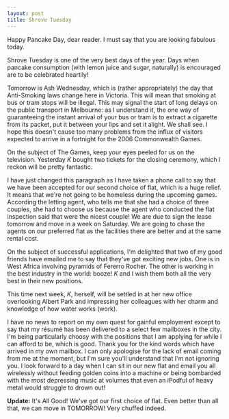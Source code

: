 ```yaml
---
layout: post
title: Shrove Tuesday
---
```


Happy Pancake Day, dear reader. I must say that you are looking fabulous today.


Shrove Tuesday is one of the very best days of the year. Days when pancake
consumption (with lemon juice and sugar, naturally) is encouraged are to be
celebrated heartily!


Tomorrow is Ash Wednesday, which is (rather appropriately) the day that
Anti-Smoking laws change here in Victoria. This will mean that smoking at bus or
tram stops will be illegal. This may signal the start of long delays on the
public transport in Melbourne: as I understand it, the one way of guaranteeing
the instant arrival of your bus or tram is to extract a cigarette from its
packet, put it between your lips and set it alight. We shall see. I hope this
doesn't cause too many problems from the influx of visitors expected to arrive
in a fortnight for the 2006 Commonwealth Games.


On the subject of The Games, keep your eyes peeled for us on the television.
Yesterday _K_ bought two tickets for the closing ceremony, which I reckon will
be pretty fantastic.


I have just changed this paragraph as I have taken a phone call to say that we
have been accepted for our second choice of flat, which is a huge relief. It
means that we're not going to be homeless during the upcoming games. According
the letting agent, who tells me that she had a choice of three couples, she had
to choose us because the agent who conducted the flat inspection said that were
the nicest couple! We are due to sign the lease tomorrow and move in a week on
Saturday. We are going to chase the agents on our preferred flat as the
facilities there are better and at the same rental cost.


On the subject of successful applications, I'm delighted that two of my good
friends have emailed me to say that they've got exciting new jobs. One is in
West Africa involving pyramids of Fererro Rocher. The other is working in the
best industry in the world: booze! _K_ and I wish them both all the very best in
their new positions.


This time next week, _K_, herself, will be settled in at her new office
overlooking Albert Park and impressing her colleagues with her charm and
knowledge of how water works (work).


I have no news to report on my own quest for gainful employment except to say
that my r&eacute;sum&eacute; has been delivered to a select few mailboxes in the
city. I'm being particularly choosy with the positions that I am applying for
while I can afford to be, which is good. Thank you for the kind words which have
arrived in my own mailbox. I can only apologise for the lack of email coming
from me at the moment, but I'm sure you'll understand that I'm not ignoring you.
I look forward to a day when I can sit in our new flat and email you all
wirelessly without feeding golden coins into a machine or being bombarded with
the most depressing music at volumes that even an iPodful of heavy metal would
struggle to drown out!


<strong>Update:</strong> It's All Good! We've got our first choice of flat. Even
better than all that, we can move in TOMORROW! Very chuffed indeed.

